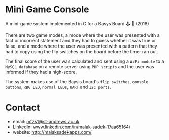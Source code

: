 # Mini Game Console
A mini-game system implemented in C for a Basys Board 🕹 🔌 (2018)

There are two game modes, a mode where the user was presented with a fact or incorrect statement and they had to guess whether it was true or false, and a mode where the user was presented with a pattern that they had to copy using the flip switches on the board before the timer ran out. 

The final score of the user was calculated and sent using a `WiFi module` to a `MySQL database` on a remote server using `PHP scripts` and the user was informed if they had a high-score. 

The system makes use of the Baysis board's `flip switches`, `console buttons`, `RBG LED`, `normal LEDs`, `UART` and `I2C ports`.

# Contact

* email: mfzs1@st-andrews.ac.uk
* LinkedIn: www.linkedin.com/in/malak-sadek-17aa65164/
* website: http://malaksadekapps.com/
